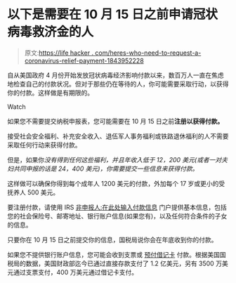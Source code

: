 # 以下是需要在 10 月 15 日之前申请冠状病毒救济金的人

> 原文:[https://life hacker . com/heres-who-need-to-request-a-coronavirus-relief-payment-1843952228](https://lifehacker.com/heres-who-needs-to-request-a-coronavirus-relief-payment-1843952228)

自从美国政府 4 月份开始发放冠状病毒经济影响付款以来，数百万人一直在焦虑地检查自己的付款状况。但对于那些仍在等待的人，你可能需要采取行动，以获得你的付款。这样做是有期限的。

Watch

如果您不需要提交纳税申报表，您可能需要在 10 月 15 日之前**注册以获得付款。**

接受社会安全福利、补充安全收入、退伍军人事务福利或铁路退休福利的人不需要采取任何行动来获得付款。

但是，如果你*没有得到任何这些福利，并且年收入低于 12，200 美元(或者一对夫妇共同申报的话是 24，400 美元)，你需要提交一些信息来获得付款。* 

这样做可以确保你得到每个成年人 1200 美元的付款，外加每个 17 岁或更小的受抚养人 500 美元。

要注册付款，请使用 IRS [非申报人:在此处输入付款信息](https://www.irs.gov/coronavirus/non-filers-enter-payment-info-here#_blank) 门户提供基本信息，包括您的社会保险号、邮寄地址、银行账户信息(如果您有)，以及任何符合条件的子女的信息。

只要你在 10 月 15 日之前提交你的信息，国税局说你会在年底收到你的付款。

如果您不提供银行账户信息，您可能会收到支票或 [预付借记卡](https://lifehacker.com/that-debit-card-you-were-mailed-is-actually-your-corona-1843544054) 付款。根据美国国税局的数据，美国财政部迄今已通过直接存款支付了 1.2 亿美元，另有 3500 万美元通过支票支付，400 万美元通过借记卡支付。